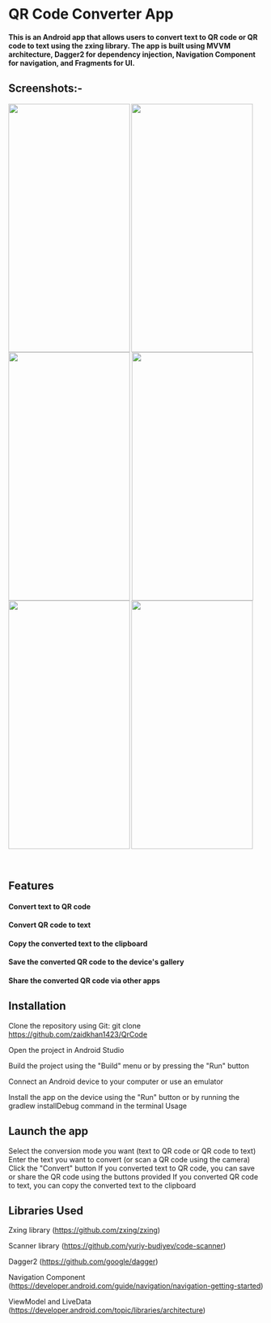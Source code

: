 # QR Code Converter App
#### This is an Android app that allows users to convert text to QR code or QR code to text using the zxing library. The app is built using MVVM architecture, Dagger2 for dependency injection, Navigation Component for navigation, and Fragments for UI.

## Screenshots:-

<a href="url"><img src="https://user-images.githubusercontent.com/68557395/227807439-9173203f-7554-494b-a345-be3634a34cda.png" align="left" height="490" width="240" ></a>
<a href="url"><img src="https://user-images.githubusercontent.com/68557395/227807480-b847a411-5525-4367-bdec-e85960d728ff.png" align="center" height="490" width="240" ></a>
<a href="url"><img src="https://user-images.githubusercontent.com/68557395/227807516-6fd76c83-201e-4402-bb87-47dd15806df7.png" align="center" height="490" width="240" ></a>
<a href="url"><img src="https://user-images.githubusercontent.com/68557395/227807529-0d360aef-c466-4f01-a6b2-0564fb5b874e.png" align="center" height="490" width="240" ></a>
<a href="url"><img src="https://user-images.githubusercontent.com/68557395/227807545-01434a87-92a9-4df4-b769-c57ac213480f.png" align="center" height="490" width="240" ></a>
<a href="url"><img src="https://user-images.githubusercontent.com/68557395/227807555-17104a30-e754-4fdf-9a25-f2d6a0af1378.png" align="left" height="490" width="240" ></a>

<br>

## Features
#### Convert text to QR code

#### Convert QR code to text

#### Copy the converted text to the clipboard

#### Save the converted QR code to the device's gallery

#### Share the converted QR code via other apps

## Installation
Clone the repository using Git: git clone https://github.com/zaidkhan1423/QrCode

Open the project in Android Studio

Build the project using the "Build" menu or by pressing the "Run" button

Connect an Android device to your computer or use an emulator

Install the app on the device using the "Run" button or by running the gradlew installDebug command in the terminal Usage
## Launch the app
Select the conversion mode you want (text to QR code or QR code to text)
Enter the text you want to convert (or scan a QR code using the camera)
Click the "Convert" button
If you converted text to QR code, you can save or share the QR code using the buttons provided
If you converted QR code to text, you can copy the converted text to the clipboard
## Libraries Used
Zxing library (https://github.com/zxing/zxing)

Scanner library (https://github.com/yuriy-budiyev/code-scanner)

Dagger2 (https://github.com/google/dagger)

Navigation Component (https://developer.android.com/guide/navigation/navigation-getting-started)

ViewModel and LiveData (https://developer.android.com/topic/libraries/architecture)
